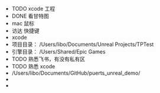 - TODO xcode 工程
- DONE 看甘特图
- mac 鼠标
- 访达 快捷键
- xcode
- 项目目录：
  /Users/libo/Documents/Unreal Projects/TPTest
- 引擎目录：
  /Users/Shared/Epic Games
- TODO 熟悉飞书，有没有私有区
- TODO 熟悉 xcode
- /Users/libo/Documents/GitHub/puerts_unreal_demo/
-
-